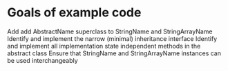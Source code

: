 # Goals of example code

Add add AbstractName superclass to StringName and StringArrayName
Identify and implement the narrow (minimal) inheritance interface
Identify and implement all implementation state independent methods in the abstract class
Ensure that StringName and StringArrayName instances can be used interchangeably

